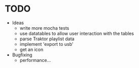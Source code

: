 TODO
====
  
  - Ideas
    - write more mocha tests
    - use datatables to allow user interaction with the tables
    - parse Traktor playlist data
    - implement 'export to usb'
    - get an icon
  - Bugfixing
    - performance...
